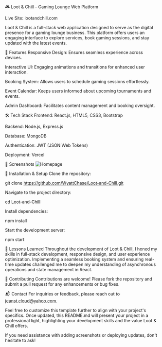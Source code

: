 🎮 Loot & Chill – Gaming Lounge Web Platform

Live Site: lootandchill.com

Loot & Chill is a full-stack web application designed to serve as the digital presence for a gaming lounge business. This platform offers users an engaging interface to explore services, book gaming sessions, and stay updated with the latest events.

🚀 Features
Responsive Design: Ensures seamless experience across devices.

Interactive UI: Engaging animations and transitions for enhanced user interaction.

Booking System: Allows users to schedule gaming sessions effortlessly.

Event Calendar: Keeps users informed about upcoming tournaments and events.

Admin Dashboard: Facilitates content management and booking oversight.

🛠️ Tech Stack
Frontend: React.js, HTML5, CSS3, Bootstrap

Backend: Node.js, Express.js

Database: MongoDB

Authentication: JWT (JSON Web Tokens)

Deployment: Vercel

📸 Screenshots
![Homepage]([https://github.com/WyattChase/Loot-and-Chill/issues/4](https://private-user-images.githubusercontent.com/110052742/448141574-5b39f444-3908-4fa3-8224-42f6fb5fa0a0.png?jwt=eyJhbGciOiJIUzI1NiIsInR5cCI6IkpXVCJ9.eyJpc3MiOiJnaXRodWIuY29tIiwiYXVkIjoicmF3LmdpdGh1YnVzZXJjb250ZW50LmNvbSIsImtleSI6ImtleTUiLCJleHAiOjE3NDgzODY4MjAsIm5iZiI6MTc0ODM4NjUyMCwicGF0aCI6Ii8xMTAwNTI3NDIvNDQ4MTQxNTc0LTViMzlmNDQ0LTM5MDgtNGZhMy04MjI0LTQyZjZmYjVmYTBhMC5wbmc_WC1BbXotQWxnb3JpdGhtPUFXUzQtSE1BQy1TSEEyNTYmWC1BbXotQ3JlZGVudGlhbD1BS0lBVkNPRFlMU0E1M1BRSzRaQSUyRjIwMjUwNTI3JTJGdXMtZWFzdC0xJTJGczMlMkZhd3M0X3JlcXVlc3QmWC1BbXotRGF0ZT0yMDI1MDUyN1QyMjU1MjBaJlgtQW16LUV4cGlyZXM9MzAwJlgtQW16LVNpZ25hdHVyZT02ODhmOGM5ZjEwM2ZmNWFiOGQwN2YzNmMxNmIzYzY4Yjc3ZjY1ZTYxZjcyN2ZjMjAyMDFiYTE0NDgyZmMwMzY4JlgtQW16LVNpZ25lZEhlYWRlcnM9aG9zdCJ9.EVEaGfOKt6g6Jrv7TPMjGfWl1MWAlM8DNQiMKRZZv8s))

📂 Installation & Setup
Clone the repository:

git clone https://github.com/WyattChase/Loot-and-Chill.git

Navigate to the project directory:

cd Loot-and-Chill

Install dependencies:

npm install

Start the development server:

npm start


🧠 Lessons Learned
Throughout the development of Loot & Chill, I honed my skills in full-stack development, responsive design, and user experience optimization. Implementing a seamless booking system and ensuring real-time updates challenged me to deepen my understanding of asynchronous operations and state management in React.

🤝 Contributing
Contributions are welcome! Please fork the repository and submit a pull request for any enhancements or bug fixes.

📬 Contact
For inquiries or feedback, please reach out to jeanst.cloud@yahoo.com.

Feel free to customize this template further to align with your project's specifics. Once updated, this README.md will present your project in a professional light, highlighting your development skills and the value Loot & Chill offers.

If you need assistance with adding screenshots or deploying updates, don't hesitate to ask!
